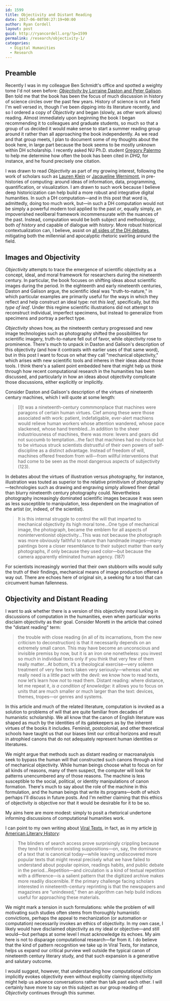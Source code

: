 ```yaml
---
id: 1599
title: Objectivity and Distant Reading
date: 2017-06-08T00:27:19+00:00
author: Ryan Cordell
layout: post
guid: http://ryancordell.org/?p=1599
permalink: /research/objectivity-1/
categories:
  - Digital Humanities
  - Research
---
```

## Preamble

Recently I was in my colleague Ben Schmidt's office and spotted a weighty tome I'd not seen before: [*Objectivity* by Lorraine Daston and Peter Galison](http://amzn.to/2sFpVjX). Ben told me that the book has been the focus of much discussion in history of science circles over the past few years. History of science is not a field I'm well versed in, though I've been dipping into its literature recently, and so I ordered a copy of *Objectivity* and began (slowly, as other work allows) reading. Almost immediately upon beginning the book I began recommending it to colleagues and graduate students, so much so that a group of us decided it would make sense to start a summer reading group around it rather than all approaching the book independently. As we read and that group meets, I plan to document some of my thoughts about the book here, in large part because the book seems to be mostly unknown within DH scholarship. I recently asked NU Ph.D. student [Gregory Palermo](https://palermog.github.io/) to help me determine how often the book has been cited in *DHQ*, for instance, and he found precisely one citation.  

I was drawn to read *Objectivity* as part of my growing interest, following the work of scholars such as [Lauren Klein](http://lklein.com/category/data-visualization/) or [Jacqueline Wernimont](https://jwernimont.com/quantified-lives-a-history-of-the-media-of-measure/), in pre-histories of computing: around ideas of information, data, programming, quantification, or visualization. I am drawn to such work because I believe deep historicization can help build a more robust and integrative digital humanities. In such a DH computation—and in this post that word is, admittedly, doing too much work, but—in such a DH computation would not be simply a powerful modern tool applied to the past *or*, equally simply, an impoverished neoliberal framework incommensurate with the nuances of the past. Instead, computation would be both subject and methodology, both *of history* and capable of dialogue *with history*. More robust historical contextualization can, I believe, assist on [all sides of the DH debates](https://tedunderwood.com/2017/03/30/digital-humanities-as-a-semi-normal-thing/), mitigating both the millennial and apocalyptic rhetoric swirling around the field. <!--more-->



## Images and Objectivity

*Objectivity* attempts to trace the emergence of scientific objectivity as a concept, ideal, and moral framework for researchers during the nineteenth century. In particular, the book focuses on shifting ideas about scientific images during the period.  In the eighteenth and early nineteenth centuries, Daston and Galison argue, the scientific ideal was "truth-to-nature," in which particular examples are primarily useful for the ways in which they reflect and help construct an ideal type: not *this leaf*, specifically, but *this type of leaf*. Under this regime scientific illustrations did not attempt to reconstruct individual, imperfect specimens, but instead to generalize from specimens and portray a perfect type.

*Objectivity* shows how, as the nineteenth century progressed and new image technologies such as photography shifted the possibilities for scientific imagery, truth-to-nature fell out of favor, while objectivity rose to prominence. There's much to unpack in Daston and Galison's description of this objectivity (and how it contrasts with earlier uses of that same word), but in this post I want to focus on what they call "mechanical objectivity," which arises with new scientific tools and inheres in their ideas about those tools. I think there's a salient point embedded here that might help us think through how recent computational research in the humanities has been discussed, and particularly in how an ideas about objectivity complicate those discussions, either explicitly or implicitly. 

Consider Daston and Galison's description of the virtues of nineteenth century machines, which I will quote at some length:

> [I]t was a nineteenth-century commmonplace that machines were paragons of certain human virtues. Cief among these were those associated with work: patient, indefatigable, ever-alert machiens would relieve human workers whose attention wandered, whose pace slackened, whose hand trembled...In addition to the sheer industriousness of machines, there was more: levers and gears did not succumb to temptation...the fact that machines had no choice but to be virtuous struck scientists distrustful of their own powers of self-discipline as a distinct advantage. Instead of freedom of will, machines offered freedom from will—from willful interventions that had come to be seen as the most dangerous aspects of subjectivity (123).  

In debates about the virtues of illustration versus photography, for instance, illustration was touted as superior to the relative primitivism of photography—technologies such as drawing and engraving simply allowed finer detail than blurry nineteenth century photography could. Nevertheless photography increasingly dominated scientific images because it was seen as less susceptible to manipulation, less dependent on the imagination of the artist (or, indeed, of the scientist). 

> It is this internal struggle to control the will that imparted to mechanical objectivity its high moral tone...One type of mechanical image, the photograph, became the emblem for all aspects of noninterventionist objectivity...This was not because the photograph was more obviously faithful to nature than handmade images—many paintings bore a closer resemblance to their subject matter than early photographs, if only because they used color—but because the camera apparently eliminated human agency. (187)

For scientists increasingly worried that their own stubborn wills would sully the truth of their findings, mechanical means of image production offered a way out. There are echoes here of original sin, a seeking for a tool that can circumvent human fallenness. 

## Objectivity and Distant Reading

I want to ask whether there is a version of this objectivity moral lurking in discussions of computation in the humanities, even when particular works disclaim objectivity as their goal. Consider Moretti in the article that coined the "distant reading" term:

> the trouble with close reading (in all of its incarnations, from the new criticism to deconstruction) is that it necessarily depends on an extremely small canon. This may have become an unconscious and invisible premiss by now, but it is an iron one nonetheless: you invest so much in individual texts only if you think that very few of them really matter...At bottom, it’s a theological exercise—very solemn treatment of very few texts taken very seriously—whereas what we really need is a little pact with the devil: we know how to read texts, now let’s learn how *not* to read them. Distant reading: where distance, let me repeat it, *is a condition of knowledge*: it allows you to focus on units that are much smaller or much larger than the text: devices, themes, tropes—or genres and systems.

In this article and much of the related literature, computation is invoked as a solution to problems of will that are quite familiar from decades of humanistic scholarship. We all know that the canon of English literature was shaped as much by the identities of its gatekeepers as by the inherent virtues of the books it includes. Feminist, postcolonial, and other theoretical schools have taught us that our biases limit our critical horizons and result in atrophied canons that do not adequately represent human identities or literatures. 

We might argue that methods such as distant reading or macroanalysis seek to bypass the human will that constructed such canons through a kind of mechanical objectivity. While human beings choose what to focus on for all kinds of reasons, many of them suspect, the computer will look for patterns unencumbered any of those reasons. The machine is less susceptible to the social, political, or identity manipulations of canon formation. There's much to say about the role of the machine in this formulation, and the human beings that write its programs—both of which perhaps I'll discuss in future posts. And I'm neither claiming that this ethics of objectivity *is* objective nor that it would be desirable for it to be so. 

My aims here are more modest: simply to posit a rhetorical undertone informing discussions of computational humanities work. 

I can point to my own writing about [Viral Texts](http://viraltexts.org), in fact, as in my article [in American Literary History](http://ryancordell.org/research/reprinting-circulation-and-the-network-author-in-antebellum-newspapers/):

>The blinders of search access prove surprisingly crippling because they tend to reinforce existing suppositions—on, say, the dominance of a text that is canonical today—while leaving undiscovered more popular texts that might reveal precisely what we have failed to understand about popular opinion, readings habits, and public debate in the period...Repetition—and circulation is a kind of textual repetition with a difference—is a salient pattern that the digitized archive makes more readily discernible. If the primary challenge facing scholars interested in nineteenth-century reprinting is that the newspapers and magazines are “unindexed,” then an algorithm can help build indices useful for approaching these materials.

We might mark a tension in such formulations: while the problem of will motivating such studies often stems from thoroughly humanistic convictions, perhaps the appeal to mechanization (or automation or computation) necessarily invokes an ethics of objectivity. In my own case, I likely would have disclaimed objectivity as my ideal or objective—and still would—but perhaps at some level I must acknowledge its echoes. My aim here is not to disparage computational research—far from it. I do believe that the kind of pattern recognition we take up in Viral Texts, for instance, helps us expand our critical purview well outside the typical canon of nineteenth century literary study, and that such expansion is a generative and salutary outcome. 

I would suggest, however, that understanding how computational criticism implicitly evokes objectivity even without explicitly claiming objectivity might help us advance conversations rather than talk past each other. I will certainly have more to say on this subject as our group reading of *Objectivity* continues through this summer. 